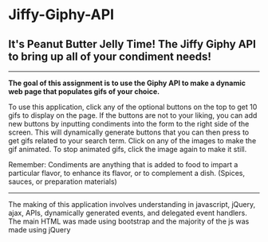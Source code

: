 # Jiffy-Giphy-API
## It's Peanut Butter Jelly Time! The Jiffy Giphy API to bring up all of your condiment needs!
___

**The goal of this assignment is to use the Giphy API to make a dynamic web page that populates gifs of your choice.**

To use this application, click any of the optional buttons on the top to get 10 gifs to display on the page. If the buttons are not to your liking, you can add new buttons by inputting condiments into the form to the right side of the screen. This will dynamically generate buttons that you can then press to get gifs related to your search term. Click on any of the images to make the gif animated. To stop animated gifs, click the image again to make it still. 

Remember: Condiments are anything that is added to food to impart a particular flavor, to enhance its flavor, or to complement a dish. (Spices, sauces, or preparation materials)
___

The making of this application involves understanding in javascript, jQuery, ajax, APIs, dynamically generated events, and delegated event handlers. 
The main HTML was made using bootstrap and the majority of the js was made using jQuery
